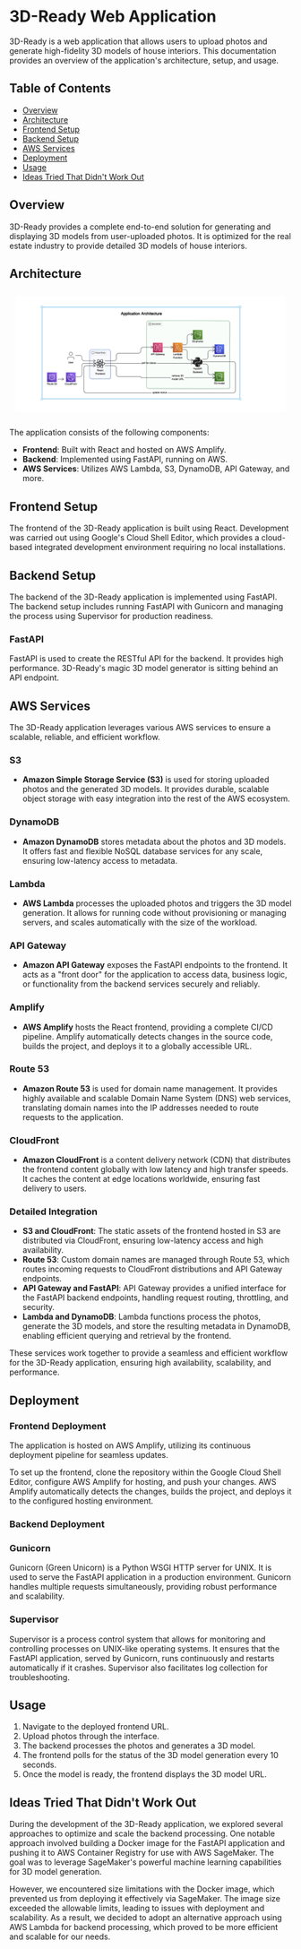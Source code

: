 # 3D-Ready Web Application

3D-Ready is a web application that allows users to upload photos and generate high-fidelity 3D models of house interiors. This documentation provides an overview of the application's architecture, setup, and usage.

## Table of Contents

- [Overview](#overview)
- [Architecture](#architecture)
- [Frontend Setup](#frontend-setup)
- [Backend Setup](#backend-setup)
- [AWS Services](#aws-services)
- [Deployment](#deployment)
- [Usage](#usage)
- [Ideas Tried That Didn't Work Out](#ideas-tried-that-didnt-work-out)

## Overview

3D-Ready provides a complete end-to-end solution for generating and displaying 3D models from user-uploaded photos. It is optimized for the real estate industry to provide detailed 3D models of house interiors.

## Architecture

  <div style="flex: 1; padding: 10px;">
    <img src="images/architecture.png" alt="Product 3" style="max-width: 100%; height: auto;">
  </div>

The application consists of the following components:

- **Frontend**: Built with React and hosted on AWS Amplify.
- **Backend**: Implemented using FastAPI, running on AWS.
- **AWS Services**: Utilizes AWS Lambda, S3, DynamoDB, API Gateway, and more.

## Frontend Setup

The frontend of the 3D-Ready application is built using React. Development was carried out using Google's Cloud Shell Editor, which provides a cloud-based integrated development environment requiring no local installations.

## Backend Setup

The backend of the 3D-Ready application is implemented using FastAPI. The backend setup includes running FastAPI with Gunicorn and managing the process using Supervisor for production readiness.

### FastAPI

FastAPI is used to create the RESTful API for the backend. It provides high performance. 3D-Ready's magic 3D model generator is sitting behind an API endpoint.

## AWS Services

The 3D-Ready application leverages various AWS services to ensure a scalable, reliable, and efficient workflow.

### S3

- **Amazon Simple Storage Service (S3)** is used for storing uploaded photos and the generated 3D models. It provides durable, scalable object storage with easy integration into the rest of the AWS ecosystem.

### DynamoDB

- **Amazon DynamoDB** stores metadata about the photos and 3D models. It offers fast and flexible NoSQL database services for any scale, ensuring low-latency access to metadata.

### Lambda

- **AWS Lambda** processes the uploaded photos and triggers the 3D model generation. It allows for running code without provisioning or managing servers, and scales automatically with the size of the workload.

### API Gateway

- **Amazon API Gateway** exposes the FastAPI endpoints to the frontend. It acts as a "front door" for the application to access data, business logic, or functionality from the backend services securely and reliably.

### Amplify

- **AWS Amplify** hosts the React frontend, providing a complete CI/CD pipeline. Amplify automatically detects changes in the source code, builds the project, and deploys it to a globally accessible URL.

### Route 53

- **Amazon Route 53** is used for domain name management. It provides highly available and scalable Domain Name System (DNS) web services, translating domain names into the IP addresses needed to route requests to the application.

### CloudFront

- **Amazon CloudFront** is a content delivery network (CDN) that distributes the frontend content globally with low latency and high transfer speeds. It caches the content at edge locations worldwide, ensuring fast delivery to users.

### Detailed Integration

- **S3 and CloudFront**: The static assets of the frontend hosted in S3 are distributed via CloudFront, ensuring low-latency access and high availability.
- **Route 53**: Custom domain names are managed through Route 53, which routes incoming requests to CloudFront distributions and API Gateway endpoints.
- **API Gateway and FastAPI**: API Gateway provides a unified interface for the FastAPI backend endpoints, handling request routing, throttling, and security.
- **Lambda and DynamoDB**: Lambda functions process the photos, generate the 3D models, and store the resulting metadata in DynamoDB, enabling efficient querying and retrieval by the frontend.

These services work together to provide a seamless and efficient workflow for the 3D-Ready application, ensuring high availability, scalability, and performance.

## Deployment

### Frontend Deployment

The application is hosted on AWS Amplify, utilizing its continuous deployment pipeline for seamless updates.

To set up the frontend, clone the repository within the Google Cloud Shell Editor, configure AWS Amplify for hosting, and push your changes. AWS Amplify automatically detects the changes, builds the project, and deploys it to the configured hosting environment.

### Backend Deployment

### Gunicorn

Gunicorn (Green Unicorn) is a Python WSGI HTTP server for UNIX. It is used to serve the FastAPI application in a production environment. Gunicorn handles multiple requests simultaneously, providing robust performance and scalability.

### Supervisor

Supervisor is a process control system that allows for monitoring and controlling processes on UNIX-like operating systems. It ensures that the FastAPI application, served by Gunicorn, runs continuously and restarts automatically if it crashes. Supervisor also facilitates log collection for troubleshooting.

## Usage

1. Navigate to the deployed frontend URL.
2. Upload photos through the interface.
3. The backend processes the photos and generates a 3D model.
4. The frontend polls for the status of the 3D model generation every 10 seconds.
5. Once the model is ready, the frontend displays the 3D model URL.

## Ideas Tried That Didn't Work Out

During the development of the 3D-Ready application, we explored several approaches to optimize and scale the backend processing. One notable approach involved building a Docker image for the FastAPI application and pushing it to AWS Container Registry for use with AWS SageMaker. The goal was to leverage SageMaker's powerful machine learning capabilities for 3D model generation.

However, we encountered size limitations with the Docker image, which prevented us from deploying it effectively via SageMaker. The image size exceeded the allowable limits, leading to issues with deployment and scalability. As a result, we decided to adopt an alternative approach using AWS Lambda for backend processing, which proved to be more efficient and scalable for our needs.

